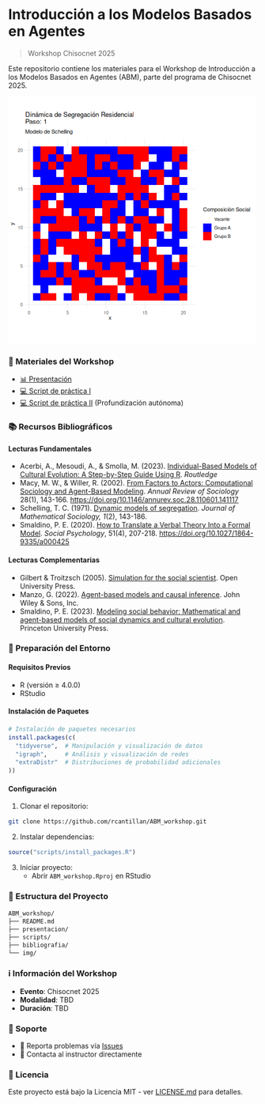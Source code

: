 # Introducción a los Modelos Basados en Agentes
> Workshop Chisocnet 2025

Este repositorio contiene los materiales para el Workshop de Introducción a los Modelos Basados en Agentes (ABM), parte del programa de Chisocnet 2025.

![](img/segregacion_schelling.gif)


### 🎯 Materiales del Workshop

- [📊 Presentación](presentacion/slides_ABM_workshop.pdf) 
- [💻 Script de práctica I](https://rcantillan.github.io/ABM_workshop/03_schelling)
- [💻 Script de práctica II](https://rcantillan.github.io/ABM_workshop/04_contagion) (Profundización autónoma)

### 📚 Recursos Bibliográficos

#### Lecturas Fundamentales

- Acerbi, A., Mesoudi, A., & Smolla, M. (2023). [Individual-Based Models of Cultural Evolution: A Step-by-Step Guide Using R](bibliography/acerbi_et_al_2022.pdf). *Routledge*
- Macy, M. W., & Willer, R. (2002). [From Factors to Actors: Computational Sociology and Agent-Based Modeling](bibliography/annurev.soc.28.110601.141117.pdf). *Annual Review of Sociology* 28(1), 143-166. https://doi.org/10.1146/annurev.soc.28.110601.141117
- Schelling, T. C. (1971). [Dynamic models of segregation](bibliography/schelling1971.pdf). *Journal of Mathematical Sociology, 1*(2), 143-186.
- Smaldino, P. E. (2020). [How to Translate a Verbal Theory Into a Formal Model](bibliography/smaldino2020.pdf). *Social Psychology*, 51(4), 207-218. https://doi.org/10.1027/1864-9335/a000425

#### Lecturas Complementarias

- Gilbert & Troitzsch (2005). [Simulation for the social scientist](https://cress.soc.surrey.ac.uk/s4ss/S4SS-sample-chapter.pdf). Open University Press. 
- Manzo, G. (2022). [Agent-based models and causal inference](bibliography/manzo2022.pdf). John Wiley & Sons, Inc.
- Smaldino, P. E. (2023). [Modeling social behavior: Mathematical and agent-based models of social dynamics and cultural evolution](bibliography/smaldino2023.pdf). Princeton University Press.

### 🔧 Preparación del Entorno

#### Requisitos Previos

- R (versión ≥ 4.0.0)
- RStudio 

#### Instalación de Paquetes

```r
# Instalación de paquetes necesarios
install.packages(c(
  "tidyverse",  # Manipulación y visualización de datos
  "igraph",     # Análisis y visualización de redes
  "extraDistr"  # Distribuciones de probabilidad adicionales
))
```

#### Configuración

1. Clonar el repositorio:
```bash
git clone https://github.com/rcantillan/ABM_workshop.git
```

2. Instalar dependencias:
```r
source("scripts/install_packages.R")
```

3. Iniciar proyecto:
   - Abrir `ABM_workshop.Rproj` en RStudio

### 📁 Estructura del Proyecto

```
ABM_workshop/
├── README.md
├── presentacion/
├── scripts/
├── bibliografia/
└── img/
```

### ℹ️ Información del Workshop

- **Evento**: Chisocnet 2025
- **Modalidad**: TBD
- **Duración**: TBD

### 💬 Soporte

- 🐛 Reporta problemas vía [Issues](../../issues)
- 📧 Contacta al instructor directamente

### 📄 Licencia

Este proyecto está bajo la Licencia MIT - ver [LICENSE.md](LICENSE.md) para detalles.


